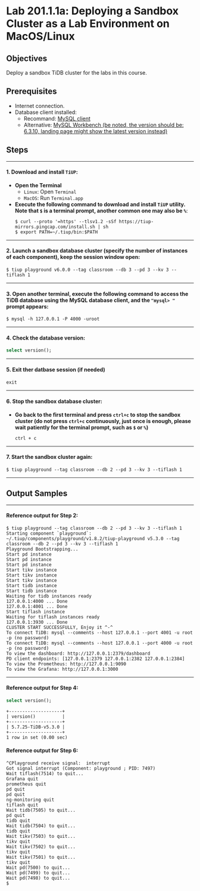 # Lab 201.1.1a: Deploying a Sandbox Cluster as a Lab Environment on MacOS/Linux

## Objectives
Deploy a sandbox TiDB cluster for the labs in this course.

## Prerequisites
+ Internet connection.
+ Database client installed:
  + Recommand: [MySQL client](https://google.com/search?q=MacOS+mysql+client+install)
  + Alternative: [MySQL Workbench (be noted, the version should be: 6.3.10, landing page might show the latest version instead)](https://downloads.mysql.com/archives/workbench/)


## Steps

------------------------------------------------------
#### 1. Download and install `TiUP`:
+ **Open the Terminal**
  + `Linux`: Open `Terminal`
  + `MacOS`: Run `Terminal.app`
+ **Execute the following command to download and install `TiUP` utility. Note that `$` is a terminal prompt, another common one may also be `%`**:
  ```
  $ curl --proto '=https' --tlsv1.2 -sSf https://tiup-mirrors.pingcap.com/install.sh | sh
  $ export PATH=~/.tiup/bin:$PATH
  ```

------------------------------------------------------
#### 2. Launch a sandbox database cluster (specify the number of instances of each component), keep the session window open:
```
$ tiup playground v6.0.0 --tag classroom --db 3 --pd 3 --kv 3 --tiflash 1
```

------------------------------------------------------
#### 3. Open another terminal, execute the following command to access the TiDB database using the MySQL database client, and the `"mysql> "` prompt appears:
```
$ mysql -h 127.0.0.1 -P 4000 -uroot
```

------------------------------------------------------
#### 4. Check the database version:
```sql
select version();
```

------------------------------------------------------
#### 5. Exit ther datbase session (if needed)
```sql
exit
```

------------------------------------------------------
#### 6. Stop the sandbox database cluster:
+ **Go back to the first terminal and press `ctrl+c` to stop the sandbox cluster (do not press `ctrl+c` continuously, just once is enough, please wait patiently for the terminal prompt, such as `$` or `%`)**
  ```
  ctrl + c
  ```

------------------------------------------------------
#### 7. Start the sandbox cluster again:
```
$ tiup playground --tag classroom --db 2 --pd 3 --kv 3 --tiflash 1
```

------------------------------------------------------
## Output Samples

------------------------------------------------------
#### Reference output for Step 2:
```
$ tiup playground --tag classroom --db 2 --pd 3 --kv 3 --tiflash 1
Starting component `playground`: ~/.tiup/components/playground/v1.8.2/tiup-playground v5.3.0 --tag classroom --db 2 --pd 3 --kv 3 --tiflash 1
Playground Bootstrapping...
Start pd instance
Start pd instance
Start pd instance
Start tikv instance
Start tikv instance
Start tikv instance
Start tidb instance
Start tidb instance
Waiting for tidb instances ready
127.0.0.1:4000 ... Done
127.0.0.1:4001 ... Done
Start tiflash instance
Waiting for tiflash instances ready
127.0.0.1:3930 ... Done
CLUSTER START SUCCESSFULLY, Enjoy it ^-^
To connect TiDB: mysql --comments --host 127.0.0.1 --port 4001 -u root -p (no password)
To connect TiDB: mysql --comments --host 127.0.0.1 --port 4000 -u root -p (no password)
To view the dashboard: http://127.0.0.1:2379/dashboard
PD client endpoints: [127.0.0.1:2379 127.0.0.1:2382 127.0.0.1:2384]
To view the Prometheus: http://127.0.0.1:9090
To view the Grafana: http://127.0.0.1:3000
```

------------------------------------------------------
#### Reference output for Step 4:
```sql
select version();
```
```
+--------------------+
| version()          |
+--------------------+
| 5.7.25-TiDB-v5.3.0 |
+--------------------+
1 row in set (0.00 sec)
```

#### Reference output for Step 6:
```
^CPlayground receive signal:  interrupt
Got signal interrupt (Component: playground ; PID: 7497)
Wait tiflash(7514) to quit...
Grafana quit
prometheus quit
pd quit
pd quit
ng-monitoring quit
tiflash quit
Wait tidb(7505) to quit...
pd quit
tidb quit
Wait tidb(7504) to quit...
tidb quit
Wait tikv(7503) to quit...
tikv quit
Wait tikv(7502) to quit...
tikv quit
Wait tikv(7501) to quit...
tikv quit
Wait pd(7500) to quit...
Wait pd(7499) to quit...
Wait pd(7498) to quit...
$
```